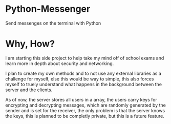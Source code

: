 # Python-Messenger
Send messenges on the terminal with Python

# Why, How?
I am starting this side project to help take my mind off of school exams and learn more in depth about security and networking.

I plan to create my own methods and to not use any external libraries as a challenge for myself, else this would be way to simple, this also forces myself to truely understand what happens in the background between the server and the clients.

As of now, the server stores all users in a array, the users carry keys for encrypting and decrypting messages, which are randomly generated by the sender and is set for the receiver, the only problem is that the server knows the keys, this is planned to be completly private, but this is a future feature.